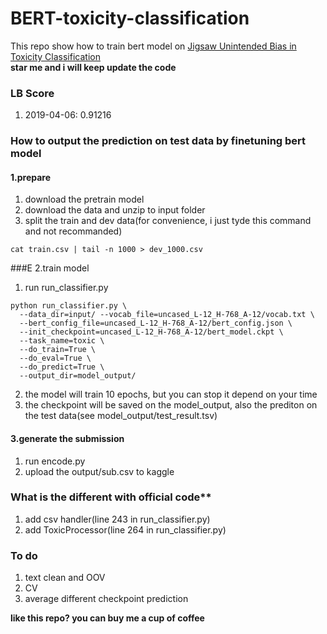 # BERT-toxicity-classification
This repo show how to train bert model on [Jigsaw Unintended Bias in Toxicity Classification](https://www.kaggle.com/c/jigsaw-unintended-bias-in-toxicity-classification )  
**star me and i will keep update the code**

### LB Score 
1. 2019-04-06: 0.91216

### How to output the prediction on test data by finetuning bert model
#### 1.prepare
1. download the pretrain model
2. download the data and unzip to input folder
3. split the train and dev data(for convenience, i just tyde this command and not recommanded)
```
cat train.csv | tail -n 1000 > dev_1000.csv
```

###E 2.train model
1. run run_classifier.py
```
python run_classifier.py \
  --data_dir=input/ --vocab_file=uncased_L-12_H-768_A-12/vocab.txt \
  --bert_config_file=uncased_L-12_H-768_A-12/bert_config.json \
  --init_checkpoint=uncased_L-12_H-768_A-12/bert_model.ckpt \
  --task_name=toxic \
  --do_train=True \
  --do_eval=True \
  --do_predict=True \
  --output_dir=model_output/
```
2. the model will train 10 epochs, but you can stop it depend on your time
3. the checkpoint will be saved on the model_output, also the prediton on the test data(see model_output/test_result.tsv)

#### 3.generate the submission
1. run encode.py
2. upload the output/sub.csv to kaggle

### What is the different with official code**
1. add csv handler(line 243 in run_classifier.py)
2. add ToxicProcessor(line 264 in run_classifier.py)

### To do
1. text clean and OOV
2. CV
3. average different checkpoint prediction

**like this repo? you can buy me a cup of coffee**